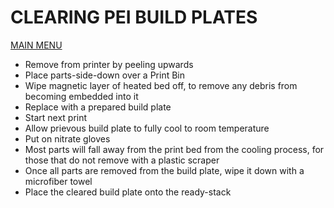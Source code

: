 # CLEARING PEI BUILD PLATES

[MAIN MENU](/README.md)

 - Remove from printer by peeling upwards
 - Place parts-side-down over a Print Bin
 - Wipe magnetic layer of heated bed off, to remove any debris from becoming embedded into it
 - Replace with a prepared build plate
 - Start next print
 - Allow prievous build plate to fully cool to room temperature
 - Put on nitrate gloves
 - Most parts will fall away from the print bed from the cooling process, for those that do not remove with a plastic scraper
 - Once all parts are removed from the build plate, wipe it down with a microfiber towel
 - Place the cleared build plate onto the ready-stack
